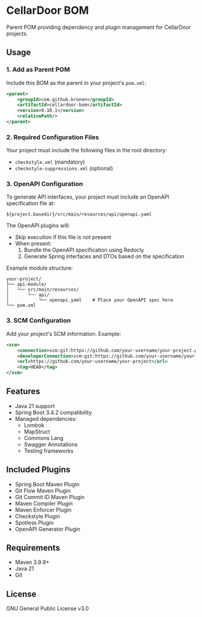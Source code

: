 # CellarDoor BOM

Parent POM providing dependency and plugin management for CellarDoor projects.

## Usage

### 1. Add as Parent POM

Include this BOM as the parent in your project's `pom.xml`:

```xml
<parent>
    <groupId>com.github.kronen</groupId>
    <artifactId>cellardoor-bom</artifactId>
    <version>0.10.1</version>
    <relativePath/>
</parent>
```

### 2. Required Configuration Files

Your project must include the following files in the root directory:

- `checkstyle.xml` (mandatory)
- `checkstyle-suppressions.xml` (optional)

### 3. OpenAPI Configuration

To generate API interfaces, your project must include an OpenAPI specification file at:
```
${project.basedir}/src/main/resources/api/openapi.yaml
```

The OpenAPI plugins will:
- Skip execution if this file is not present
- When present:
    1. Bundle the OpenAPI specification using Redocly
    2. Generate Spring interfaces and DTOs based on the specification

Example module structure:
```
your-project/
├── api-module/
│   └── src/main/resources/
│       └── api/
│           └── openapi.yaml    # Place your OpenAPI spec here
└── pom.xml
```

### 3. SCM Configuration

Add your project's SCM information. Example:

```xml
<scm>
    <connection>scm:git:https://github.com/your-username/your-project.git</connection>
    <developerConnection>scm:git:https://github.com/your-username/your-project.git</developerConnection>
    <url>https://github.com/your-username/your-project</url>
    <tag>HEAD</tag>
</scm>
```

## Features

- Java 21 support
- Spring Boot 3.4.2 compatibility
- Managed dependencies:
  - Lombok
  - MapStruct
  - Commons Lang
  - Swagger Annotations
  - Testing frameworks

## Included Plugins

- Spring Boot Maven Plugin
- Git Flow Maven Plugin
- Git Commit ID Maven Plugin
- Maven Compiler Plugin
- Maven Enforcer Plugin
- Checkstyle Plugin
- Spotless Plugin
- OpenAPI Generator Plugin

## Requirements

- Maven 3.9.9+
- Java 21
- Git

## License

GNU General Public License v3.0
